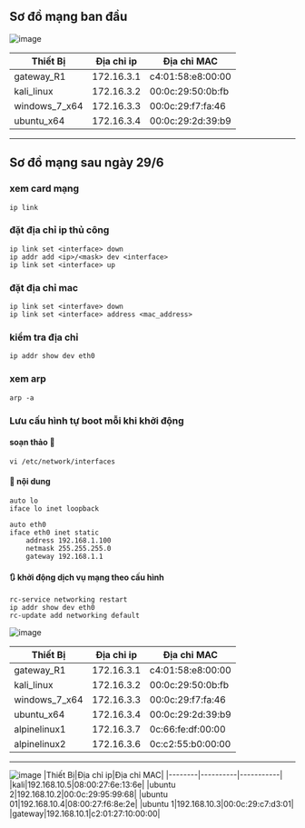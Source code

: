 ## Sơ đồ mạng ban đầu

![image](https://github.com/user-attachments/assets/d57440dc-cd4e-41ba-a20a-6f56896fdde9)


|Thiết Bị|Địa chỉ ip|Địa chỉ MAC|
|--------|----------|-----------|
|gateway_R1|172.16.3.1|c4:01:58:e8:00:00|
|kali_linux|172.16.3.2|00:0c:29:50:0b:fb|
|windows_7_x64|172.16.3.3|00:0c:29:f7:fa:46|
|ubuntu_x64|172.16.3.4|00:0c:29:2d:39:b9|
***********************************************************
## Sơ đồ mạng sau ngày 29/6
### xem card mạng
```
ip link
```
### đặt địa chỉ ip thủ công
```
ip link set <interface> down
ip addr add <ip>/<mask> dev <interface>
ip link set <interface> up
```
### đặt địa chỉ mac
```
ip link set <interfave> down
ip link set <interface> address <mac_address>
```
### kiểm tra địa chỉ
```
ip addr show dev eth0
```
### xem arp 
```
arp -a
```
### Lưu cấu hình tự boot mỗi khi khởi động
#### soạn thảo 🧾
```
vi /etc/network/interfaces
```
#### 🧾 nội dung
```
auto lo
iface lo inet loopback

auto eth0
iface eth0 inet static
    address 192.168.1.100
    netmask 255.255.255.0
    gateway 192.168.1.1
```
#### 🔃 khởi động dịch vụ mạng theo cấu hình
```
rc-service networking restart
ip addr show dev eth0
rc-update add networking default
```
![image](https://github.com/user-attachments/assets/dd959b60-3e90-4066-9b88-cefd08d4cbe1)

|Thiết Bị|Địa chỉ ip|Địa chỉ MAC|
|--------|----------|-----------|
|gateway_R1|172.16.3.1|c4:01:58:e8:00:00|
|kali_linux|172.16.3.2|00:0c:29:50:0b:fb|
|windows_7_x64|172.16.3.3|00:0c:29:f7:fa:46|
|ubuntu_x64|172.16.3.4|00:0c:29:2d:39:b9|
|alpinelinux1|172.16.3.7|0c:66:fe:df:00:00|
|alpinelinux2|172.16.3.6|0c:c2:55:b0:00:00|
****************************************************************************************
![image](https://github.com/user-attachments/assets/e96ca47f-5b50-4863-b210-df408fd8641b)
|Thiết Bị|Địa chỉ ip|Địa chỉ MAC|
|--------|----------|-----------|
|kali|192.168.10.5|08:00:27:6e:13:6e|
|ubuntu 2|192.168.10.2|00:0c:29:95:99:68|
|ubuntu 01|192.168.10.4|08:00:27:f6:8e:2e|
|ubuntu 1|192.168.10.3|00:0c:29:c7:d3:01|
|gateway|192.168.10.1|c2:01:27:10:00:00|
